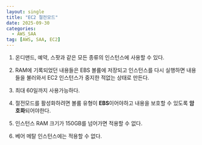 ```yaml
---
layout: single
title: "EC2 절전모드"
date: 2025-09-30
categories:
  - AWS_SAA
tag: [AWS, SAA, EC2]
---
```


1. 온디맨드, 예약, 스팟과 같은 모든 종류의 인스턴스에 사용할 수 있다.

2. RAM에 기록되었던 내용들은 EBS 볼륨에 저장되고 인스턴스를 다시 실행하면 내용들을 불러와서 EC2 인스턴스가 중지한 적없는 상태로 만든다.

3. 최대 60일까지 사용가능하다.

4. 절전모드를 활성화하려면 볼륨 유형이 **EBS**이어야하고 내용을 보호할 수 있도록 **암호화**되어야한다.

5. 인스턴스 RAM 크기가 150GB를 넘어가면 적용할 수 없다.

6. 베어 메탈 인스턴스에는 적용할 수 없다.
